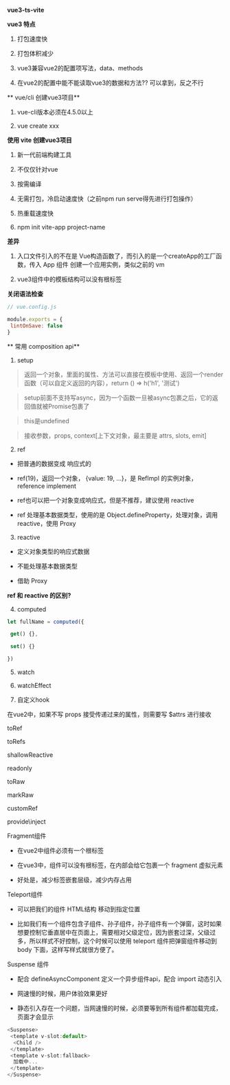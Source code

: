 **vue3-ts-vite**

**vue3 特点**

1. 打包速度快

2. 打包体积减少

3. vue3兼容vue2的配置项写法，data、methods

4. 在vue2的配置中能不能读取vue3的数据和方法?? 可以拿到，反之不行



** vue/cli 创建vue3项目**

1. vue-cli版本必须在4.5.0以上

2. vue create xxx



**使用 vite 创建vue3项目**

1. 新一代前端构建工具

2. 不仅仅针对vue

3. 按需编译

4. 无需打包，冷启动速度快（之前npm run serve得先进行打包操作）

5. 热重载速度快

6. npm init vite-app project-name



**差异**

1. 入口文件引入的不在是 Vue构造函数了，而引入的是一个createApp的工厂函数，传入 App 组件 创建一个应用实例，类似之前的 vm

2. vue3组件中的模板结构可以没有根标签



**关闭语法检查**

```js
// vue.config.js

module.exports = {
 lintOnSave: false
}
```



** 常用 composition api**

1. setup

> 返回一个对象，里面的属性、方法可以直接在模板中使用、返回一个render函数（可以自定义返回的内容），return () => h('h1', '测试')

> setup前面不支持写async，因为一个函数一旦被async包裹之后，它的返回值就被Promise包裹了

> this是undefined

> 接收参数，props, context[上下文对象，最主要是 attrs, slots, emit]



2. ref

- 把普通的数据变成 响应式的

- ref(19)，返回一个对象， {value: 19, ...}，是 RefImpl 的实例对象，reference implement

- ref也可以把一个对象变成响应式，但是不推荐，建议使用 reactive

- ref 处理基本数据类型，使用的是 Object.defineProperty，处理对象，调用 reactive，使用 Proxy



3. reactive

- 定义对象类型的响应式数据

- 不能处理基本数据类型

- 借助 Proxy



**ref 和 reactive 的区别?**



4. computed

```js
let fullName = computed({

 get() {},

 set() {}

})
```



5. watch

6. watchEffect

7. 自定义hook



在vue2中，如果不写 props 接受传递过来的属性，则需要写 $attrs 进行接收



toRef



toRefs



shallowReactive



readonly



toRaw

markRaw



customRef

provide\inject



Fragment组件

- 在vue2中组件必须有一个根标签

- 在vue3中，组件可以没有根标签，在内部会给它包裹一个 fragment 虚拟元素

- 好处是，减少标签嵌套层级，减少内存占用



Teleport组件

- 可以把我们的组件 HTML结构 移动到指定位置

- 比如我们有一个组件包含子组件、孙子组件，孙子组件有一个弹窗，这时如果想要控制它垂直居中在页面上，需要相对父级定位，因为嵌套过深，父级过多，所以样式不好控制，这个时候可以使用 teleport 组件把弹窗组件移动到 body 下面，这样写样式就很方便了。



Suspense 组件

- 配合 defineAsyncComponent 定义一个异步组件api，配合 import 动态引入

- 网速慢的时候，用户体验效果更好

- 静态引入存在一个问题，当网速慢的时候，必须要等到所有组件都加载完成，页面才会显示

```js
<Suspense>
 <template v-slot:default>
  <Child />
 </template>
 <template v-slot:fallback>
  加载中...
 </template>
</Suspense>
```
